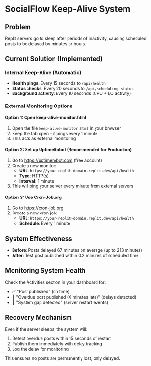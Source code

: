 # SocialFlow Keep-Alive System

## Problem
Replit servers go to sleep after periods of inactivity, causing scheduled posts to be delayed by minutes or hours.

## Current Solution (Implemented)

### Internal Keep-Alive (Automatic)
- **Health pings**: Every 15 seconds to `/api/health`
- **Status checks**: Every 20 seconds to `/api/scheduling-status`
- **Background activity**: Every 10 seconds (CPU + I/O activity)

### External Monitoring Options

#### Option 1: Open keep-alive-monitor.html
1. Open the file `keep-alive-monitor.html` in your browser
2. Keep the tab open - it pings every 1 minute
3. This acts as external monitoring

#### Option 2: Set up UptimeRobot (Recommended for Production)
1. Go to https://uptimerobot.com (free account)
2. Create a new monitor:
   - **URL**: `https://your-replit-domain.replit.dev/api/health`
   - **Type**: HTTP(s)
   - **Interval**: 1 minute
3. This will ping your server every minute from external servers

#### Option 3: Use Cron-Job.org
1. Go to https://cron-job.org
2. Create a new cron job:
   - **URL**: `https://your-replit-domain.replit.dev/api/health`
   - **Schedule**: Every 1 minute

## System Effectiveness
- **Before**: Posts delayed 67 minutes on average (up to 213 minutes)
- **After**: Test post published within 0.2 minutes of scheduled time

## Monitoring System Health
Check the Activities section in your dashboard for:
- ✅ "Post published" (on time)
- 🚨 "Overdue post published (X minutes late)" (delays detected)
- 🔄 "System gap detected" (server restart events)

## Recovery Mechanism
Even if the server sleeps, the system will:
1. Detect overdue posts within 15 seconds of restart
2. Publish them immediately with delay tracking
3. Log the delay for monitoring

This ensures no posts are permanently lost, only delayed.